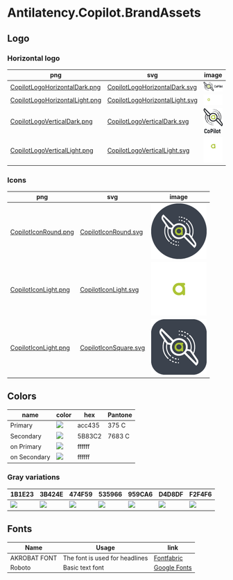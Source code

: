 # Antilatency.Copilot.BrandAssets
## Logo

### Horizontal logo

png | svg | image
--- | --- | ---
[CopilotLogoHorizontalDark.png](CopilotLogoHorizontalDark.png) | [CopilotLogoHorizontalDark.svg](CopilotLogoHorizontalDark.svg) | <img src="CopilotLogoHorizontalDark.png" width="256px"/>
[CopilotLogoHorizontalLight.png](CopilotLogoHorizontalLight.png) | [CopilotLogoHorizontalLight.svg](CopilotLogoHorizontalLight.svg) | <img src="CopilotLogoHorizontalLight.png" width="256px"/>
[CopilotLogoVerticalDark.png](CopilotLogoVerticalDark.png) | [CopilotLogoVerticalDark.svg](CopilotLogoVerticalDark.svg) | <img src="CopilotLogoVerticalDark.png" width="128px"/>
[CopilotLogoVerticalLight.png](CopilotLogoVerticalLight.png) | [CopilotLogoVerticalLight.svg](CopilotLogoVerticalLight.svg) | <img src="CopilotLogoVerticalLight.png" width="128px"/>


### Icons

png | svg | image
--- | --- | ---
[CopilotIconRound.png](CopilotIconRound.png) | [CopilotIconRound.svg](CopilotLogoHorizontalLight.svg) | <img src="CopilotIconRound.png" width="128px"/>
[CopilotIconLight.png](CopilotIconLight.png) | [CopilotIconLight.svg](CopilotIconLight.svg) | <img src="CopilotIconLight.png" width="128px"/>
[CopilotIconLight.png](CopilotIconSquare.png) | [CopilotIconSquare.svg](CopilotIconSquare.svg) | <img src="CopilotIconSquare.png" width="128px"/>


## Colors

 name | color | hex | Pantone
------------ | ------------- | ------------- | -------------
Primary | ![](https://singlecolorimage.com/get/acc435/32x32) | acc435 | 375 C
Secondary | ![](https://singlecolorimage.com/get/5B83C2/32x32) | 5B83C2 | 7683 C 
on Primary | ![](https://singlecolorimage.com/get/ffffff/32x32) | ffffff |   | 
on Secondary | ![](https://singlecolorimage.com/get/ffffff/32x32) | ffffff |   | 

### Gray variations

1B1E23 | 3B424E | 474F59 | 535966 | 959CA6 | D4D8DF | F2F4F6
------------ | ------------- | ------------- | ------------- | ------------- | ------------- | -------------
![](https://singlecolorimage.com/get/1B1E23/32x32) | ![](https://singlecolorimage.com/get/3B424E/32x32) | ![](https://singlecolorimage.com/get/474F59/32x32) | ![](https://singlecolorimage.com/get/535966/32x32) | ![](https://singlecolorimage.com/get/959CA6/32x32) | ![](https://singlecolorimage.com/get/D4D8DF/32x32) | ![](https://singlecolorimage.com/get/F2F4F6/32x32)


## Fonts

Name | Usage | link
------------ | ------------- | -------------
AKROBAT FONT | The font is used for headlines | [Fontfabric](https://www.fontfabric.com/fonts/akrobat)
Roboto | Basic text font | [Google Fonts](https://fonts.google.com/specimen/Roboto?category=Sans+Serif,Display&subset=cyrillic&preview.text=no%20flip%20flops&preview.text_type=custom&query=roboto)
